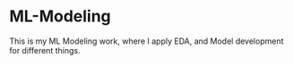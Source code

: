 # ML-Modeling
This is my ML Modeling work, where I apply EDA, and Model development for different things.
